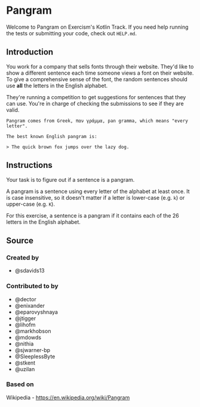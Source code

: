 # Pangram

Welcome to Pangram on Exercism's Kotlin Track.
If you need help running the tests or submitting your code, check out `HELP.md`.

## Introduction

You work for a company that sells fonts through their website.
They'd like to show a different sentence each time someone views a font on their website.
To give a comprehensive sense of the font, the random sentences should use **all** the letters in the English alphabet.

They're running a competition to get suggestions for sentences that they can use.
You're in charge of checking the submissions to see if they are valid.

~~~~exercism/note
Pangram comes from Greek, παν γράμμα, pan gramma, which means "every letter".

The best known English pangram is:

> The quick brown fox jumps over the lazy dog.
~~~~

## Instructions

Your task is to figure out if a sentence is a pangram.

A pangram is a sentence using every letter of the alphabet at least once.
It is case insensitive, so it doesn't matter if a letter is lower-case (e.g. `k`) or upper-case (e.g. `K`).

For this exercise, a sentence is a pangram if it contains each of the 26 letters in the English alphabet.

## Source

### Created by

- @sdavids13

### Contributed to by

- @dector
- @enixander
- @eparovyshnaya
- @jtigger
- @lihofm
- @markhobson
- @mdowds
- @nithia
- @sjwarner-bp
- @SleeplessByte
- @stkent
- @uzilan

### Based on

Wikipedia - https://en.wikipedia.org/wiki/Pangram